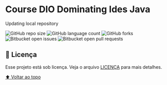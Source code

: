 # Course DIO Dominating Ides Java
Updating local repository

![GitHub repo size](https://img.shields.io/github/repo-size/SergioLuisCardoso/README-template?style=for-the-badge)
![GitHub language count](https://img.shields.io/github/languages/count/SergioLuisCardoso/README-template?style=for-the-badge)
![GitHub forks](https://img.shields.io/github/forks/SergioLuisCardoso/README-template?style=for-the-badge)
![Bitbucket open issues](https://img.shields.io/bitbucket/issues/SergioLuisCardoso/README-template?style=for-the-badge)
![Bitbucket open pull requests](https://img.shields.io/bitbucket/pr-raw/SergioLuisCardoso/README-template?style=for-the-badge)


## 📝 Licença

Esse projeto está sob licença. Veja o arquivo [LICENÇA](LICENSE.md) para mais detalhes.

[⬆ Voltar ao topo](#course-dio-dominating-ides-java)<br>
